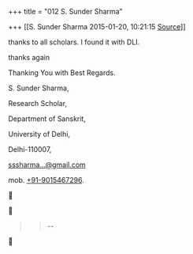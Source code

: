 +++
title = "012 S. Sunder Sharma"

+++
[[S. Sunder Sharma	2015-01-20, 10:21:15 [Source](https://groups.google.com/g/bvparishat/c/nhtDZOG7yyc)]]



thanks to all scholars. I found it with DLI.

thanks again

  

Thanking You with Best Regards.

S. Sunder Sharma,

Research Scholar,  

Department of Sanskrit,

University of Delhi,

Delhi-110007,

[sssharma...@gmail.com]()

mob. [+91-9015467296](tel:+91%2090154%2067296).

  





> 
> > 
> > --  
> > 
> > 



